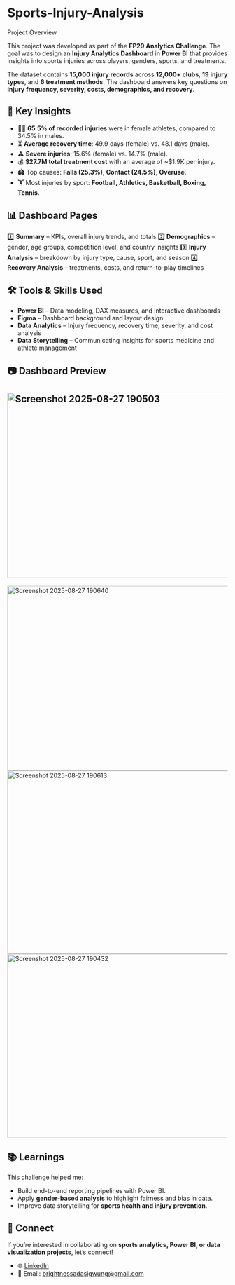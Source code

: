 # Sports-Injury-Analysis
 Project Overview

This project was developed as part of the **FP29 Analytics Challenge**. The goal was to design an **Injury Analytics Dashboard** in **Power BI** that provides insights into sports injuries across players, genders, sports, and treatments.

The dataset contains **15,000 injury records** across **12,000+ clubs**, **19 injury types**, and **6 treatment methods**. The dashboard answers key questions on **injury frequency, severity, costs, demographics, and recovery**.

## 🔑 Key Insights

* 👩‍🦰 **65.5% of recorded injuries** were in female athletes, compared to 34.5% in males.
* ⏳ **Average recovery time**: 49.9 days (female) vs. 48.1 days (male).
* ⚠️ **Severe injuries**: 15.6% (female) vs. 14.7% (male).
* 💰 **\$27.7M total treatment cost** with an average of \~\$1.9K per injury.
* 🏟️ Top causes: **Falls (25.3%)**, **Contact (24.5%)**, **Overuse**.
* 🏋️ Most injuries by sport: **Football, Athletics, Basketball, Boxing, Tennis**.

## 📊 Dashboard Pages

1️⃣ **Summary** – KPIs, overall injury trends, and totals
2️⃣ **Demographics** – gender, age groups, competition level, and country insights
3️⃣ **Injury Analysis** – breakdown by injury type, cause, sport, and season
4️⃣ **Recovery Analysis** – treatments, costs, and return-to-play timelines

## 🛠️ Tools & Skills Used

* **Power BI** – Data modeling, DAX measures, and interactive dashboards
* **Figma** – Dashboard background and layout design
* **Data Analytics** – Injury frequency, recovery time, severity, and cost analysis
* **Data Storytelling** – Communicating insights for sports medicine and athlete management

## 📷 Dashboard Preview

## <img width="749" height="423" alt="Screenshot 2025-08-27 190503" src="https://github.com/user-attachments/assets/548e5027-1792-4b63-be80-648ec102d977" />
<img width="746" height="422" alt="Screenshot 2025-08-27 190640" src="https://github.com/user-attachments/assets/3902dc36-fa02-46c1-8899-b32c828210d4" />
<img width="743" height="418" alt="Screenshot 2025-08-27 190613" src="https://github.com/user-attachments/assets/0e297a5a-4e34-4c65-bbcf-79e019f357a8" />
<img width="745" height="420" alt="Screenshot 2025-08-27 190432" src="https://github.com/user-attachments/assets/ced107e3-242f-4cff-b9b2-9449b063e3f4" />




## 📚 Learnings

This challenge helped me:

* Build end-to-end reporting pipelines with Power BI.
* Apply **gender-based analysis** to highlight fairness and bias in data.
* Improve data storytelling for **sports health and injury prevention**.

## 🔗 Connect

If you’re interested in collaborating on **sports analytics, Power BI, or data visualization projects**, let’s connect!

* 🌐 [LinkedIn](https://www.linkedin.com/in/brightness)
* 📧 Email: brightnessadasigwung@gmail.com 
